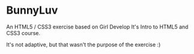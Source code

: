 # BunnyLuv
An HTML5 / CSS3 exercise based on Girl Develop It's Intro to HTML5 and CSS3 course.

It's not adaptive, but that wasn't the purpose of the exercise :)
